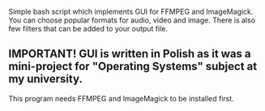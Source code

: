 Simple bash script which implements GUI for FFMPEG and ImageMagick.
You can choose popular formats for audio, video and image. There is also few filters that can be added to your output file.

## IMPORTANT! GUI is written in Polish as it was a mini-project for "Operating Systems" subject at my university.

This program needs FFMPEG and ImageMagick to be installed first.

